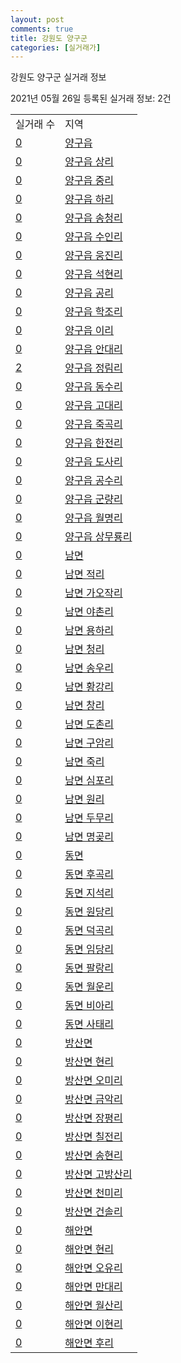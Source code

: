 ```yaml
---
layout: post
comments: true
title: 강원도 양구군
categories: [실거래가]
---
```


강원도 양구군 실거래 정보

2021년 05월 26일 등록된 실거래 정보: 2건


<table>
  <tr>
    <td>실거래 수</td>
    <td>지역</td>
  </tr>

  
  <tr>
    <td><a href="4280025000.html">0</a></td>
    <td><a href="4280025000.html">양구읍</a></td>
  </tr>
    

  <tr>
    <td><a href="4280025021.html">0</a></td>
    <td><a href="4280025021.html">양구읍 상리</a></td>
  </tr>
    

  <tr>
    <td><a href="4280025022.html">0</a></td>
    <td><a href="4280025022.html">양구읍 중리</a></td>
  </tr>
    

  <tr>
    <td><a href="4280025023.html">0</a></td>
    <td><a href="4280025023.html">양구읍 하리</a></td>
  </tr>
    

  <tr>
    <td><a href="4280025024.html">0</a></td>
    <td><a href="4280025024.html">양구읍 송청리</a></td>
  </tr>
    

  <tr>
    <td><a href="4280025025.html">0</a></td>
    <td><a href="4280025025.html">양구읍 수인리</a></td>
  </tr>
    

  <tr>
    <td><a href="4280025026.html">0</a></td>
    <td><a href="4280025026.html">양구읍 웅진리</a></td>
  </tr>
    

  <tr>
    <td><a href="4280025027.html">0</a></td>
    <td><a href="4280025027.html">양구읍 석현리</a></td>
  </tr>
    

  <tr>
    <td><a href="4280025028.html">0</a></td>
    <td><a href="4280025028.html">양구읍 공리</a></td>
  </tr>
    

  <tr>
    <td><a href="4280025029.html">0</a></td>
    <td><a href="4280025029.html">양구읍 학조리</a></td>
  </tr>
    

  <tr>
    <td><a href="4280025030.html">0</a></td>
    <td><a href="4280025030.html">양구읍 이리</a></td>
  </tr>
    

  <tr>
    <td><a href="4280025031.html">0</a></td>
    <td><a href="4280025031.html">양구읍 안대리</a></td>
  </tr>
    

  <tr>
    <td><a href="4280025032.html">2</a></td>
    <td><a href="4280025032.html">양구읍 정림리</a></td>
  </tr>
    

  <tr>
    <td><a href="4280025033.html">0</a></td>
    <td><a href="4280025033.html">양구읍 동수리</a></td>
  </tr>
    

  <tr>
    <td><a href="4280025034.html">0</a></td>
    <td><a href="4280025034.html">양구읍 고대리</a></td>
  </tr>
    

  <tr>
    <td><a href="4280025035.html">0</a></td>
    <td><a href="4280025035.html">양구읍 죽곡리</a></td>
  </tr>
    

  <tr>
    <td><a href="4280025036.html">0</a></td>
    <td><a href="4280025036.html">양구읍 한전리</a></td>
  </tr>
    

  <tr>
    <td><a href="4280025037.html">0</a></td>
    <td><a href="4280025037.html">양구읍 도사리</a></td>
  </tr>
    

  <tr>
    <td><a href="4280025038.html">0</a></td>
    <td><a href="4280025038.html">양구읍 공수리</a></td>
  </tr>
    

  <tr>
    <td><a href="4280025039.html">0</a></td>
    <td><a href="4280025039.html">양구읍 군량리</a></td>
  </tr>
    

  <tr>
    <td><a href="4280025040.html">0</a></td>
    <td><a href="4280025040.html">양구읍 월명리</a></td>
  </tr>
    

  <tr>
    <td><a href="4280025041.html">0</a></td>
    <td><a href="4280025041.html">양구읍 상무룡리</a></td>
  </tr>
    

  <tr>
    <td><a href="4280031000.html">0</a></td>
    <td><a href="4280031000.html">남면</a></td>
  </tr>
    

  <tr>
    <td><a href="4280031021.html">0</a></td>
    <td><a href="4280031021.html">남면 적리</a></td>
  </tr>
    

  <tr>
    <td><a href="4280031022.html">0</a></td>
    <td><a href="4280031022.html">남면 가오작리</a></td>
  </tr>
    

  <tr>
    <td><a href="4280031023.html">0</a></td>
    <td><a href="4280031023.html">남면 야촌리</a></td>
  </tr>
    

  <tr>
    <td><a href="4280031024.html">0</a></td>
    <td><a href="4280031024.html">남면 용하리</a></td>
  </tr>
    

  <tr>
    <td><a href="4280031025.html">0</a></td>
    <td><a href="4280031025.html">남면 청리</a></td>
  </tr>
    

  <tr>
    <td><a href="4280031026.html">0</a></td>
    <td><a href="4280031026.html">남면 송우리</a></td>
  </tr>
    

  <tr>
    <td><a href="4280031027.html">0</a></td>
    <td><a href="4280031027.html">남면 황강리</a></td>
  </tr>
    

  <tr>
    <td><a href="4280031028.html">0</a></td>
    <td><a href="4280031028.html">남면 창리</a></td>
  </tr>
    

  <tr>
    <td><a href="4280031029.html">0</a></td>
    <td><a href="4280031029.html">남면 도촌리</a></td>
  </tr>
    

  <tr>
    <td><a href="4280031030.html">0</a></td>
    <td><a href="4280031030.html">남면 구암리</a></td>
  </tr>
    

  <tr>
    <td><a href="4280031031.html">0</a></td>
    <td><a href="4280031031.html">남면 죽리</a></td>
  </tr>
    

  <tr>
    <td><a href="4280031032.html">0</a></td>
    <td><a href="4280031032.html">남면 심포리</a></td>
  </tr>
    

  <tr>
    <td><a href="4280031033.html">0</a></td>
    <td><a href="4280031033.html">남면 원리</a></td>
  </tr>
    

  <tr>
    <td><a href="4280031034.html">0</a></td>
    <td><a href="4280031034.html">남면 두무리</a></td>
  </tr>
    

  <tr>
    <td><a href="4280031035.html">0</a></td>
    <td><a href="4280031035.html">남면 명곶리</a></td>
  </tr>
    

  <tr>
    <td><a href="4280032000.html">0</a></td>
    <td><a href="4280032000.html">동면</a></td>
  </tr>
    

  <tr>
    <td><a href="4280032021.html">0</a></td>
    <td><a href="4280032021.html">동면 후곡리</a></td>
  </tr>
    

  <tr>
    <td><a href="4280032022.html">0</a></td>
    <td><a href="4280032022.html">동면 지석리</a></td>
  </tr>
    

  <tr>
    <td><a href="4280032023.html">0</a></td>
    <td><a href="4280032023.html">동면 원당리</a></td>
  </tr>
    

  <tr>
    <td><a href="4280032024.html">0</a></td>
    <td><a href="4280032024.html">동면 덕곡리</a></td>
  </tr>
    

  <tr>
    <td><a href="4280032025.html">0</a></td>
    <td><a href="4280032025.html">동면 임당리</a></td>
  </tr>
    

  <tr>
    <td><a href="4280032026.html">0</a></td>
    <td><a href="4280032026.html">동면 팔랑리</a></td>
  </tr>
    

  <tr>
    <td><a href="4280032027.html">0</a></td>
    <td><a href="4280032027.html">동면 월운리</a></td>
  </tr>
    

  <tr>
    <td><a href="4280032028.html">0</a></td>
    <td><a href="4280032028.html">동면 비아리</a></td>
  </tr>
    

  <tr>
    <td><a href="4280032029.html">0</a></td>
    <td><a href="4280032029.html">동면 사태리</a></td>
  </tr>
    

  <tr>
    <td><a href="4280033000.html">0</a></td>
    <td><a href="4280033000.html">방산면</a></td>
  </tr>
    

  <tr>
    <td><a href="4280033021.html">0</a></td>
    <td><a href="4280033021.html">방산면 현리</a></td>
  </tr>
    

  <tr>
    <td><a href="4280033022.html">0</a></td>
    <td><a href="4280033022.html">방산면 오미리</a></td>
  </tr>
    

  <tr>
    <td><a href="4280033023.html">0</a></td>
    <td><a href="4280033023.html">방산면 금악리</a></td>
  </tr>
    

  <tr>
    <td><a href="4280033024.html">0</a></td>
    <td><a href="4280033024.html">방산면 장평리</a></td>
  </tr>
    

  <tr>
    <td><a href="4280033025.html">0</a></td>
    <td><a href="4280033025.html">방산면 칠전리</a></td>
  </tr>
    

  <tr>
    <td><a href="4280033026.html">0</a></td>
    <td><a href="4280033026.html">방산면 송현리</a></td>
  </tr>
    

  <tr>
    <td><a href="4280033027.html">0</a></td>
    <td><a href="4280033027.html">방산면 고방산리</a></td>
  </tr>
    

  <tr>
    <td><a href="4280033028.html">0</a></td>
    <td><a href="4280033028.html">방산면 천미리</a></td>
  </tr>
    

  <tr>
    <td><a href="4280033029.html">0</a></td>
    <td><a href="4280033029.html">방산면 건솔리</a></td>
  </tr>
    

  <tr>
    <td><a href="4280034000.html">0</a></td>
    <td><a href="4280034000.html">해안면</a></td>
  </tr>
    

  <tr>
    <td><a href="4280034021.html">0</a></td>
    <td><a href="4280034021.html">해안면 현리</a></td>
  </tr>
    

  <tr>
    <td><a href="4280034022.html">0</a></td>
    <td><a href="4280034022.html">해안면 오유리</a></td>
  </tr>
    

  <tr>
    <td><a href="4280034023.html">0</a></td>
    <td><a href="4280034023.html">해안면 만대리</a></td>
  </tr>
    

  <tr>
    <td><a href="4280034024.html">0</a></td>
    <td><a href="4280034024.html">해안면 월산리</a></td>
  </tr>
    

  <tr>
    <td><a href="4280034025.html">0</a></td>
    <td><a href="4280034025.html">해안면 이현리</a></td>
  </tr>
    

  <tr>
    <td><a href="4280034026.html">0</a></td>
    <td><a href="4280034026.html">해안면 후리</a></td>
  </tr>
    


</table>
    